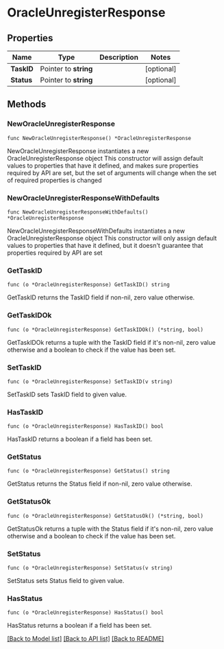 # OracleUnregisterResponse

## Properties

Name | Type | Description | Notes
------------ | ------------- | ------------- | -------------
**TaskID** | Pointer to **string** |  | [optional] 
**Status** | Pointer to **string** |  | [optional] 

## Methods

### NewOracleUnregisterResponse

`func NewOracleUnregisterResponse() *OracleUnregisterResponse`

NewOracleUnregisterResponse instantiates a new OracleUnregisterResponse object
This constructor will assign default values to properties that have it defined,
and makes sure properties required by API are set, but the set of arguments
will change when the set of required properties is changed

### NewOracleUnregisterResponseWithDefaults

`func NewOracleUnregisterResponseWithDefaults() *OracleUnregisterResponse`

NewOracleUnregisterResponseWithDefaults instantiates a new OracleUnregisterResponse object
This constructor will only assign default values to properties that have it defined,
but it doesn't guarantee that properties required by API are set

### GetTaskID

`func (o *OracleUnregisterResponse) GetTaskID() string`

GetTaskID returns the TaskID field if non-nil, zero value otherwise.

### GetTaskIDOk

`func (o *OracleUnregisterResponse) GetTaskIDOk() (*string, bool)`

GetTaskIDOk returns a tuple with the TaskID field if it's non-nil, zero value otherwise
and a boolean to check if the value has been set.

### SetTaskID

`func (o *OracleUnregisterResponse) SetTaskID(v string)`

SetTaskID sets TaskID field to given value.

### HasTaskID

`func (o *OracleUnregisterResponse) HasTaskID() bool`

HasTaskID returns a boolean if a field has been set.

### GetStatus

`func (o *OracleUnregisterResponse) GetStatus() string`

GetStatus returns the Status field if non-nil, zero value otherwise.

### GetStatusOk

`func (o *OracleUnregisterResponse) GetStatusOk() (*string, bool)`

GetStatusOk returns a tuple with the Status field if it's non-nil, zero value otherwise
and a boolean to check if the value has been set.

### SetStatus

`func (o *OracleUnregisterResponse) SetStatus(v string)`

SetStatus sets Status field to given value.

### HasStatus

`func (o *OracleUnregisterResponse) HasStatus() bool`

HasStatus returns a boolean if a field has been set.


[[Back to Model list]](../README.md#documentation-for-models) [[Back to API list]](../README.md#documentation-for-api-endpoints) [[Back to README]](../README.md)


